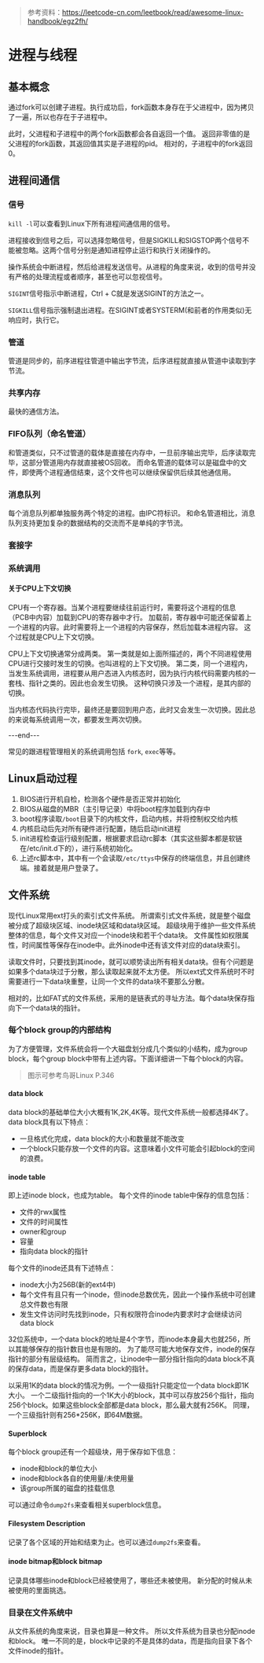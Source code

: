 >参考资料：https://leetcode-cn.com/leetbook/read/awesome-linux-handbook/egz2fh/

# 进程与线程

## 基本概念
通过fork可以创建子进程。执行成功后，fork函数本身存在于父进程中，因为拷贝了一遍，所以也存在于子进程中。

此时，父进程和子进程中的两个fork函数都会各自返回一个值。
返回非零值的是父进程的fork函数，其返回值其实是子进程的pid。
相对的，子进程中的fork返回0。

## 进程间通信

### 信号
`kill -l`可以查看到Linux下所有进程间通信用的信号。

进程接收到信号之后，可以选择忽略信号，但是SIGKILL和SIGSTOP两个信号不能被忽略。这两个信号分别是通知进程停止运行和执行关闭操作的。

操作系统会中断进程，然后给进程发送信号。从进程的角度来说，收到的信号并没有严格的处理流程或者顺序，甚至也可以忽视信号。

`SIGINT`信号指示中断进程，Ctrl + C就是发送SIGINT的方法之一。

`SIGKILL`信号指示强制退出进程。在SIGINT或者SYSTERM(和前者的作用类似)无响应时，执行它。

### 管道
管道是同步的，前序进程往管道中输出字节流，后序进程就直接从管道中读取到字节流。

### 共享内存
最快的通信方法。

### FIFO队列（命名管道）
和管道类似，只不过管道的载体是直接在内存中，一旦前序输出完毕，后序读取完毕，这部分管道用内存就直接被OS回收。
而命名管道的载体可以是磁盘中的文件，即使两个进程通信结束，这个文件也可以继续保留供后续其他通信用。

### 消息队列
每个消息队列都单独服务两个特定的进程。由IPC符标识。
和命名管道相比，消息队列支持更加复杂的数据结构的交流而不是单纯的字节流。

### 套接字

### 系统调用

#### 关于CPU上下文切换
CPU有一个寄存器。当某个进程要继续往前运行时，需要将这个进程的信息（PCB中内容）加载到CPU的寄存器中才行。
加载前，寄存器中可能还保留着上一个进程的内容。此时需要将上一个进程的内容保存，然后加载本进程内容。
这个过程就是CPU上下文切换。

CPU上下文切换通常分成两类。
第一类就是如上面所描述的，两个不同进程使用CPU进行交接时发生的切换。也叫进程的上下文切换。
第二类，同一个进程内，当发生系统调用，进程要从用户态进入内核态时，因为执行内核代码需要内核的一套栈、指针之类的。因此也会发生切换。
这种切换只涉及一个进程，是其内部的切换。

当内核态代码执行完毕，最终还是要回到用户态，此时又会发生一次切换。因此总的来说每系统调用一次，都要发生两次切换。

---end---

常见的跟进程管理相关的系统调用包括
`fork`, `exec`等等。

## Linux启动过程
1. BIOS进行开机自检，检测各个硬件是否正常并初始化
2. BIOS从磁盘的MBR（主引导记录）中将boot程序加载到内存中
3. boot程序读取`/boot`目录下的内核文件，启动内核，并将控制权交给内核
4. 内核启动后先对所有硬件进行配置，随后启动init进程
5. init进程检查运行级别配置，根据要求启动rc脚本（其实这些脚本都是软链在/etc/init.d下的），进行系统初始化。
6. 上述rc脚本中，其中有一个会读取`/etc/ttys`中保存的终端信息，并且创建终端。接着就是用户登录了。

## 文件系统
现代Linux常用ext打头的索引式文件系统。
所谓索引式文件系统，就是整个磁盘被分成了超级块区域、inode块区域和data块区域。
超级块用于维护一些文件系统整体的信息，每个文件又对应一个inode块和若干个data块。
文件属性如权限属性，时间属性等保存在inode中。此外inode中还有该文件对应的data块索引。

读取文件时，只要找到其inode，就可以顺势读出所有相关data块。但有个问题是如果多个data块过于分散，那么读取起来就不太方便。
所以ext式文件系统时不时需要进行一下data块重整，让同一个文件的data块不要那么分散。

相对的，比如FAT式的文件系统，采用的是链表式的寻址方法。每个data块保存指向下一个data块的指针。

### 每个block group的内部结构
为了方便管理，文件系统会将一个大磁盘划分成几个类似的小结构，成为group block，每个group block中带有上述内容。下面详细讲一下每个block的内容。
>图示可参考鸟哥Linux P.346

#### data block
data block的基础单位大小大概有1K,2K,4K等。现代文件系统一般都选择4K了。
data block具有以下特点：
- 一旦格式化完成，data block的大小和数量就不能改变
- 一个block只能存放一个文件的内容。这意味着小文件可能会引起block的空间的浪费。

#### inode table
即上述inode block，也成为table。
每个文件的inode table中保存的信息包括：
- 文件的rwx属性
- 文件的时间属性
- owner和group
- 容量
- 指向data block的指针

每个文件的inode还具有下述特点：
- inode大小为256B(新的ext4中)
- 每个文件有且只有一个inode，但inode总数优先，因此一个操作系统中可创建总文件数也有限
- 发生文件访问时先找到inode，只有权限符合inode内要求时才会继续访问data block

32位系统中，一个data block的地址是4个字节，而inode本身最大也就256，所以其能够保存的指针数目也是有限的。
为了能尽可能大地保存文件，inode的保存指针的部分有层级结构。
简而言之，让inode中一部分指针指向的data block不真的保存data，而是保存更多data block的指针。

以采用1K的data block的情况为例。一个一级指针只能定位一个data block即1K大小。
一个二级指针指向的一个1K大小的block，其中可以存放256个指针，指向256个block。如果这些block全部都是data block，那么最大就有256K。
同理，一个三级指针则有256*256K，即64M数据。

#### Superblock
每个block group还有一个超级块，用于保存如下信息：
- inode和block的单位大小
- inode和block各自的使用量/未使用量
- 该group所属的磁盘的挂载信息

可以通过命令`dump2fs`来查看相关superblock信息。

#### Filesystem Description
记录了各个区域的开始和结束为止。也可以通过`dump2fs`来查看。

#### inode bitmap和block bitmap
记录具体哪些inode和block已经被使用了，哪些还未被使用。
新分配的时候从未被使用的里面挑选。

### 目录在文件系统中
从文件系统的角度来说，目录也算是一种文件。
所以文件系统为目录也分配inode和block。
唯一不同的是，block中记录的不是具体的data，而是指向目录下各个文件inode的指针。

